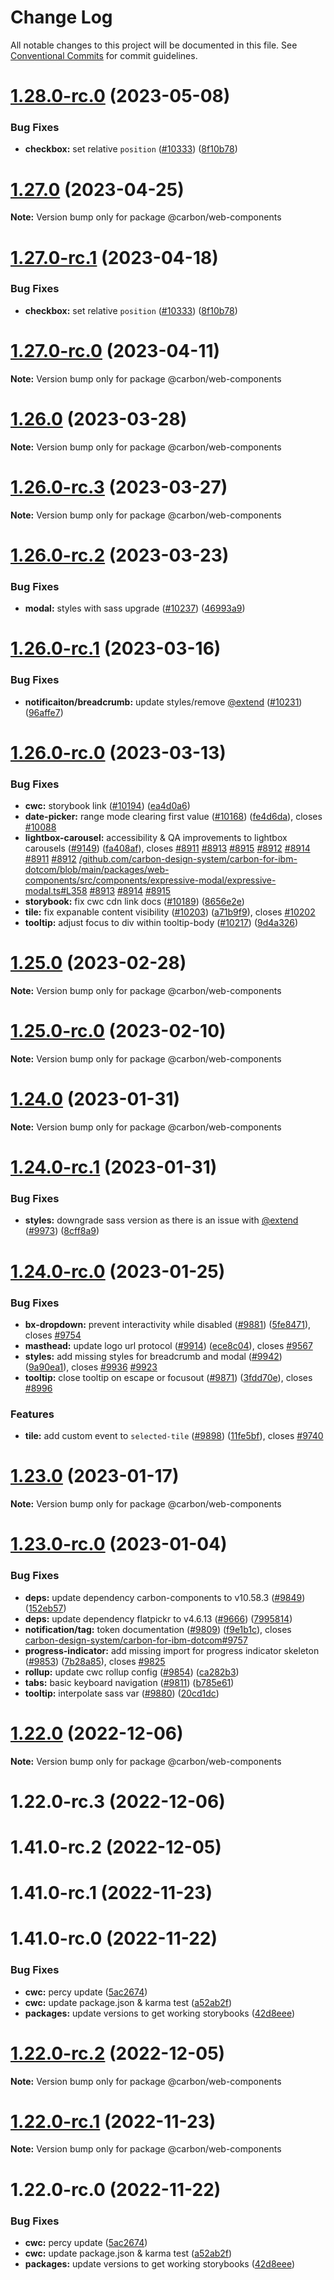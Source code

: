 # Change Log

All notable changes to this project will be documented in this file.
See [Conventional Commits](https://conventionalcommits.org) for commit guidelines.

# [1.28.0-rc.0](https://github.com/carbon-design-system/carbon-for-ibm-dotcom/compare/@carbon/web-components@1.27.0-rc.0...@carbon/web-components@1.28.0-rc.0) (2023-05-08)


### Bug Fixes

* **checkbox:** set relative `position` ([#10333](https://github.com/carbon-design-system/carbon-for-ibm-dotcom/issues/10333)) ([8f10b78](https://github.com/carbon-design-system/carbon-for-ibm-dotcom/commit/8f10b78cc1543ca6f2e69339be96a0974bc79631))





# [1.27.0](https://github.com/carbon-design-system/carbon-for-ibm-dotcom/compare/@carbon/web-components@1.27.0-rc.1...@carbon/web-components@1.27.0) (2023-04-25)

**Note:** Version bump only for package @carbon/web-components





# [1.27.0-rc.1](https://github.com/carbon-design-system/carbon-for-ibm-dotcom/compare/@carbon/web-components@1.27.0-rc.0...@carbon/web-components@1.27.0-rc.1) (2023-04-18)


### Bug Fixes

* **checkbox:** set relative `position` ([#10333](https://github.com/carbon-design-system/carbon-for-ibm-dotcom/issues/10333)) ([8f10b78](https://github.com/carbon-design-system/carbon-for-ibm-dotcom/commit/8f10b78cc1543ca6f2e69339be96a0974bc79631))





# [1.27.0-rc.0](https://github.com/carbon-design-system/carbon-for-ibm-dotcom/compare/@carbon/web-components@1.26.0...@carbon/web-components@1.27.0-rc.0) (2023-04-11)

**Note:** Version bump only for package @carbon/web-components





# [1.26.0](https://github.com/carbon-design-system/carbon-for-ibm-dotcom/compare/@carbon/web-components@1.26.0-rc.3...@carbon/web-components@1.26.0) (2023-03-28)

**Note:** Version bump only for package @carbon/web-components





# [1.26.0-rc.3](https://github.com/carbon-design-system/carbon-for-ibm-dotcom/compare/@carbon/web-components@1.26.0-rc.2...@carbon/web-components@1.26.0-rc.3) (2023-03-27)

**Note:** Version bump only for package @carbon/web-components





# [1.26.0-rc.2](https://github.com/carbon-design-system/carbon-for-ibm-dotcom/compare/@carbon/web-components@1.26.0-rc.1...@carbon/web-components@1.26.0-rc.2) (2023-03-23)


### Bug Fixes

* **modal:** styles with sass upgrade ([#10237](https://github.com/carbon-design-system/carbon-for-ibm-dotcom/issues/10237)) ([46993a9](https://github.com/carbon-design-system/carbon-for-ibm-dotcom/commit/46993a90bcb072ae77d07ea63e672821e9bdf628))





# [1.26.0-rc.1](https://github.com/carbon-design-system/carbon-for-ibm-dotcom/compare/@carbon/web-components@1.26.0-rc.0...@carbon/web-components@1.26.0-rc.1) (2023-03-16)


### Bug Fixes

* **notificaiton/breadcrumb:** update styles/remove [@extend](https://github.com/extend) ([#10231](https://github.com/carbon-design-system/carbon-for-ibm-dotcom/issues/10231)) ([96affe7](https://github.com/carbon-design-system/carbon-for-ibm-dotcom/commit/96affe7426a988e00f75e2313651a76ff095b162))





# [1.26.0-rc.0](https://github.com/carbon-design-system/carbon-for-ibm-dotcom/compare/@carbon/web-components@1.25.0...@carbon/web-components@1.26.0-rc.0) (2023-03-13)


### Bug Fixes

* **cwc:** storybook link ([#10194](https://github.com/carbon-design-system/carbon-for-ibm-dotcom/issues/10194)) ([ea4d0a6](https://github.com/carbon-design-system/carbon-for-ibm-dotcom/commit/ea4d0a6c11859effef23b6aa073918dad41ce3de))
* **date-picker:** range mode clearing first value ([#10168](https://github.com/carbon-design-system/carbon-for-ibm-dotcom/issues/10168)) ([fe4d6da](https://github.com/carbon-design-system/carbon-for-ibm-dotcom/commit/fe4d6dabc2ee15953de62c7d12d72d1329756b39)), closes [#10088](https://github.com/carbon-design-system/carbon-for-ibm-dotcom/issues/10088)
* **lightbox-carousel:** accessibility & QA improvements to lightbox carousels ([#9149](https://github.com/carbon-design-system/carbon-for-ibm-dotcom/issues/9149)) ([fa408af](https://github.com/carbon-design-system/carbon-for-ibm-dotcom/commit/fa408afb43e47d3c0c1259a33a47c637bedb0fac)), closes [#8911](https://github.com/carbon-design-system/carbon-for-ibm-dotcom/issues/8911) [#8913](https://github.com/carbon-design-system/carbon-for-ibm-dotcom/issues/8913) [#8915](https://github.com/carbon-design-system/carbon-for-ibm-dotcom/issues/8915) [#8912](https://github.com/carbon-design-system/carbon-for-ibm-dotcom/issues/8912) [#8914](https://github.com/carbon-design-system/carbon-for-ibm-dotcom/issues/8914) [#8911](https://github.com/carbon-design-system/carbon-for-ibm-dotcom/issues/8911) [#8912](https://github.com/carbon-design-system/carbon-for-ibm-dotcom/issues/8912) [/github.com/carbon-design-system/carbon-for-ibm-dotcom/blob/main/packages/web-components/src/components/expressive-modal/expressive-modal.ts#L358](https://github.com//github.com/carbon-design-system/carbon-for-ibm-dotcom/blob/main/packages/web-components/src/components/expressive-modal/expressive-modal.ts/issues/L358) [#8913](https://github.com/carbon-design-system/carbon-for-ibm-dotcom/issues/8913) [#8914](https://github.com/carbon-design-system/carbon-for-ibm-dotcom/issues/8914) [#8915](https://github.com/carbon-design-system/carbon-for-ibm-dotcom/issues/8915)
* **storybook:** fix cwc cdn link docs ([#10189](https://github.com/carbon-design-system/carbon-for-ibm-dotcom/issues/10189)) ([8656e2e](https://github.com/carbon-design-system/carbon-for-ibm-dotcom/commit/8656e2e84bcb48a7fe6d00d6ae66e4830650a10d))
* **tile:** fix expanable content visibility ([#10203](https://github.com/carbon-design-system/carbon-for-ibm-dotcom/issues/10203)) ([a71b9f9](https://github.com/carbon-design-system/carbon-for-ibm-dotcom/commit/a71b9f9c74b854851511cad3de98f47aea46cc36)), closes [#10202](https://github.com/carbon-design-system/carbon-for-ibm-dotcom/issues/10202)
* **tooltip:** adjust focus to div within tooltip-body ([#10217](https://github.com/carbon-design-system/carbon-for-ibm-dotcom/issues/10217)) ([9d4a326](https://github.com/carbon-design-system/carbon-for-ibm-dotcom/commit/9d4a326257c869ecf7d4d1288af99a9ef8373144))





# [1.25.0](https://github.com/carbon-design-system/carbon-for-ibm-dotcom/compare/@carbon/web-components@1.25.0-rc.0...@carbon/web-components@1.25.0) (2023-02-28)

**Note:** Version bump only for package @carbon/web-components





# [1.25.0-rc.0](https://github.com/carbon-design-system/carbon-for-ibm-dotcom/compare/@carbon/web-components@1.24.0...@carbon/web-components@1.25.0-rc.0) (2023-02-10)

**Note:** Version bump only for package @carbon/web-components





# [1.24.0](https://github.com/carbon-design-system/carbon-for-ibm-dotcom/compare/@carbon/web-components@1.24.0-rc.1...@carbon/web-components@1.24.0) (2023-01-31)

**Note:** Version bump only for package @carbon/web-components





# [1.24.0-rc.1](https://github.com/carbon-design-system/carbon-for-ibm-dotcom/compare/@carbon/web-components@1.24.0-rc.0...@carbon/web-components@1.24.0-rc.1) (2023-01-31)


### Bug Fixes

* **styles:** downgrade sass version as there is an issue with [@extend](https://github.com/extend) ([#9973](https://github.com/carbon-design-system/carbon-for-ibm-dotcom/issues/9973)) ([8cff8a9](https://github.com/carbon-design-system/carbon-for-ibm-dotcom/commit/8cff8a9fb8b926dff5089497ea41a423c97d7e73))





# [1.24.0-rc.0](https://github.com/carbon-design-system/carbon-for-ibm-dotcom/compare/@carbon/web-components@1.23.0...@carbon/web-components@1.24.0-rc.0) (2023-01-25)


### Bug Fixes

* **bx-dropdown:** prevent interactivity while disabled ([#9881](https://github.com/carbon-design-system/carbon-for-ibm-dotcom/issues/9881)) ([5fe8471](https://github.com/carbon-design-system/carbon-for-ibm-dotcom/commit/5fe84714b109b2cebb1cde06cf88eeb22da6baf5)), closes [#9754](https://github.com/carbon-design-system/carbon-for-ibm-dotcom/issues/9754)
* **masthead:** update logo url protocol ([#9914](https://github.com/carbon-design-system/carbon-for-ibm-dotcom/issues/9914)) ([ece8c04](https://github.com/carbon-design-system/carbon-for-ibm-dotcom/commit/ece8c0426bb222341b2ddd423498fcb9b899e7dc)), closes [#9567](https://github.com/carbon-design-system/carbon-for-ibm-dotcom/issues/9567)
* **styles:** add missing styles for breadcrumb and modal ([#9942](https://github.com/carbon-design-system/carbon-for-ibm-dotcom/issues/9942)) ([9a90ea1](https://github.com/carbon-design-system/carbon-for-ibm-dotcom/commit/9a90ea15de00b182dd3795f820ef525cd1809a4e)), closes [#9936](https://github.com/carbon-design-system/carbon-for-ibm-dotcom/issues/9936) [#9923](https://github.com/carbon-design-system/carbon-for-ibm-dotcom/issues/9923)
* **tooltip:** close tooltip on escape or focusout ([#9871](https://github.com/carbon-design-system/carbon-for-ibm-dotcom/issues/9871)) ([3fdd70e](https://github.com/carbon-design-system/carbon-for-ibm-dotcom/commit/3fdd70e85627fcf1d704b1dbb316771050ca6047)), closes [#8996](https://github.com/carbon-design-system/carbon-for-ibm-dotcom/issues/8996)


### Features

* **tile:** add custom event to `selected-tile` ([#9898](https://github.com/carbon-design-system/carbon-for-ibm-dotcom/issues/9898)) ([11fe5bf](https://github.com/carbon-design-system/carbon-for-ibm-dotcom/commit/11fe5bfb03ded3c766e10245b03406c846bb03bd)), closes [#9740](https://github.com/carbon-design-system/carbon-for-ibm-dotcom/issues/9740)





# [1.23.0](https://github.com/carbon-design-system/carbon-for-ibm-dotcom/compare/@carbon/web-components@1.23.0-rc.0...@carbon/web-components@1.23.0) (2023-01-17)

**Note:** Version bump only for package @carbon/web-components





# [1.23.0-rc.0](https://github.com/carbon-design-system/carbon-for-ibm-dotcom/compare/@carbon/web-components@1.22.0...@carbon/web-components@1.23.0-rc.0) (2023-01-04)


### Bug Fixes

* **deps:** update dependency carbon-components to v10.58.3 ([#9849](https://github.com/carbon-design-system/carbon-for-ibm-dotcom/issues/9849)) ([152eb57](https://github.com/carbon-design-system/carbon-for-ibm-dotcom/commit/152eb5739ef811336ffecc14faa8fda695d72ca6))
* **deps:** update dependency flatpickr to v4.6.13 ([#9666](https://github.com/carbon-design-system/carbon-for-ibm-dotcom/issues/9666)) ([7995814](https://github.com/carbon-design-system/carbon-for-ibm-dotcom/commit/79958142bd036972906dd1ba18458e4e4c192f56))
* **notification/tag:** token documentation ([#9809](https://github.com/carbon-design-system/carbon-for-ibm-dotcom/issues/9809)) ([f9e1b1c](https://github.com/carbon-design-system/carbon-for-ibm-dotcom/commit/f9e1b1c2d21a1f47bb068c98cb7fe5a09c3cee07)), closes [carbon-design-system/carbon-for-ibm-dotcom#9757](https://github.com/carbon-design-system/carbon-for-ibm-dotcom/issues/9757)
* **progress-indicator:** add missing import for progress indicator skeleton ([#9853](https://github.com/carbon-design-system/carbon-for-ibm-dotcom/issues/9853)) ([7b28a85](https://github.com/carbon-design-system/carbon-for-ibm-dotcom/commit/7b28a85d6ad7799c80b0865e3dd66b95da266bb7)), closes [#9825](https://github.com/carbon-design-system/carbon-for-ibm-dotcom/issues/9825)
* **rollup:** update cwc rollup config ([#9854](https://github.com/carbon-design-system/carbon-for-ibm-dotcom/issues/9854)) ([ca282b3](https://github.com/carbon-design-system/carbon-for-ibm-dotcom/commit/ca282b35c83f8d0efaef0d2a534fe7b8843a2728))
* **tabs:** basic keyboard navigation ([#9811](https://github.com/carbon-design-system/carbon-for-ibm-dotcom/issues/9811)) ([b785e61](https://github.com/carbon-design-system/carbon-for-ibm-dotcom/commit/b785e617602d27a11927398a495fb473d8efb43e))
* **tooltip:** interpolate sass var ([#9880](https://github.com/carbon-design-system/carbon-for-ibm-dotcom/issues/9880)) ([20cd1dc](https://github.com/carbon-design-system/carbon-for-ibm-dotcom/commit/20cd1dca7bb5fff5b9edc9eaa0e4d0ef1bd31e72))





# [1.22.0](https://github.com/carbon-design-system/carbon-for-ibm-dotcom/compare/@carbon/web-components@1.22.0-rc.3...@carbon/web-components@1.22.0) (2022-12-06)

**Note:** Version bump only for package @carbon/web-components





# 1.22.0-rc.3 (2022-12-06)



# 1.41.0-rc.2 (2022-12-05)



# 1.41.0-rc.1 (2022-11-23)



# 1.41.0-rc.0 (2022-11-22)


### Bug Fixes

* **cwc:** percy update ([5ac2674](https://github.com/carbon-design-system/carbon-for-ibm-dotcom/commit/5ac2674bdac3d7d033335c693e36a1ae33042242))
* **cwc:** update package.json & karma test ([a52ab2f](https://github.com/carbon-design-system/carbon-for-ibm-dotcom/commit/a52ab2f5937d9576c79c63748065a1dcf03ee2b0))
* **packages:** update versions to get working storybooks ([42d8eee](https://github.com/carbon-design-system/carbon-for-ibm-dotcom/commit/42d8eeee12c732c56599de24861252159e91905b))





# [1.22.0-rc.2](https://github.com/carbon-design-system/carbon-for-ibm-dotcom/compare/@carbon/web-components@1.22.0-rc.1...@carbon/web-components@1.22.0-rc.2) (2022-12-05)

**Note:** Version bump only for package @carbon/web-components





# [1.22.0-rc.1](https://github.com/carbon-design-system/carbon-for-ibm-dotcom/compare/@carbon/web-components@1.22.0-rc.0...@carbon/web-components@1.22.0-rc.1) (2022-11-23)

**Note:** Version bump only for package @carbon/web-components





# 1.22.0-rc.0 (2022-11-22)


### Bug Fixes

* **cwc:** percy update ([5ac2674](https://github.com/carbon-design-system/carbon-for-ibm-dotcom/commit/5ac2674bdac3d7d033335c693e36a1ae33042242))
* **cwc:** update package.json & karma test ([a52ab2f](https://github.com/carbon-design-system/carbon-for-ibm-dotcom/commit/a52ab2f5937d9576c79c63748065a1dcf03ee2b0))
* **packages:** update versions to get working storybooks ([42d8eee](https://github.com/carbon-design-system/carbon-for-ibm-dotcom/commit/42d8eeee12c732c56599de24861252159e91905b))
